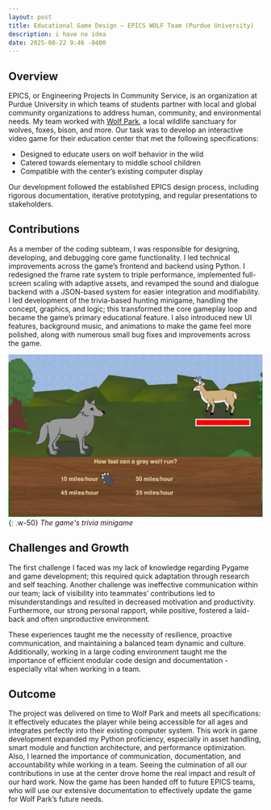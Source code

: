 ```yaml
---
layout: post
title: Educational Game Design – EPICS WOLF Team (Purdue University)
description: i have no idea
date: 2025-08-22 9:46 -0400
---
```


## Overview

EPICS, or Engineering Projects In Community Service, is an organization at Purdue University in which teams of students partner with local and global community organizations to address human, community, and environmental needs. My team worked with [Wolf Park](https://visitwolfpark.org/), a local wildlife sanctuary for wolves, foxes, bison, and more.
Our task was to develop an interactive video game for their education center that met the following specifications:

- Designed to educate users on wolf behavior in the wild
- Catered towards elementary to middle school children
- Compatible with the center’s existing computer display

Our development followed the established EPICS design process, including rigorous documentation, iterative prototyping, and regular presentations to stakeholders.

## Contributions

As a member of the coding subteam, I was responsible for designing, developing, and debugging core game functionality. I led technical improvements across the game’s frontend and backend using Python. I redesigned the frame rate system to triple performance, implemented full-screen scaling with adaptive assets, and revamped the sound and dialogue backend with a JSON-based system for easier integration and modifiability. I led development of the trivia-based hunting minigame, handling the concept, graphics, and logic; this transformed the core gameplay loop and became the game’s primary educational feature. I also introduced new UI features, background music, and animations to make the game feel more polished, along with numerous small bug fixes and improvements across the game.

![Desktop View](assets/posts/EPICS-WOLF-team/wolf-game-trivia.jpg){: .w-50}
_The game's trivia minigame_


## Challenges and Growth

The first challenge I faced was my lack of knowledge regarding Pygame and game development; this required quick adaptation through research and self teaching. Another challenge was ineffective communication within our team; lack of visibility into teammates’ contributions led to misunderstandings and resulted in decreased motivation and productivity. Furthermore, our strong personal rapport, while positive, fostered a laid-back and often unproductive environment. 

These experiences taught me the necessity of resilience, proactive communication, and maintaining a balanced team dynamic and culture. Additionally, working in a large coding environment taught me the importance of efficient modular code design and documentation - especially vital when working in a team.

## Outcome

The project was delivered on time to Wolf Park and meets all specifications: it effectively educates the player while being accessible for all ages and integrates perfectly into their existing computer system. This work in game development expanded my Python proficiency, especially in asset handling, smart module and function architecture, and performance optimization. Also, I learned the importance of communication, documentation, and accountability while working in a team. Seeing the culmination of all our contributions in use at the center drove home the real impact and result of our hard work. Now the game has been handed off to future EPICS teams, who will use our extensive documentation to effectively update the game for Wolf Park’s future needs.

